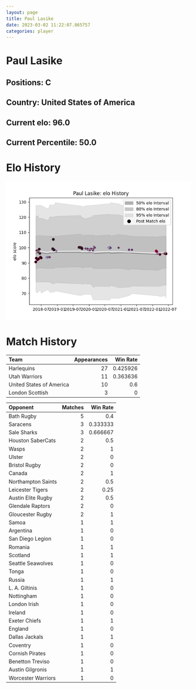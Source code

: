 ```yaml
---  
layout: page  
title: Paul Lasike  
date: 2023-03-02 11:22:07.865757  
categories: player  
---
```

# Paul Lasike

## Positions: C

## Country: United States of America

## Current elo: 96.0

## Current Percentile: 50.0

# Elo History


![elo history](history_PaulLasike.png)
# Match History


| Team                     |   Appearances |   Win Rate |
|:-------------------------|--------------:|-----------:|
| Harlequins               |            27 |   0.425926 |
| Utah Warriors            |            11 |   0.363636 |
| United States of America |            10 |   0.6      |
| London Scottish          |             3 |   0        |

| Opponent           |   Matches |   Win Rate |
|:-------------------|----------:|-----------:|
| Bath Rugby         |         5 |   0.4      |
| Saracens           |         3 |   0.333333 |
| Sale Sharks        |         3 |   0.666667 |
| Houston SaberCats  |         2 |   0.5      |
| Wasps              |         2 |   1        |
| Ulster             |         2 |   0        |
| Bristol Rugby      |         2 |   0        |
| Canada             |         2 |   1        |
| Northampton Saints |         2 |   0.5      |
| Leicester Tigers   |         2 |   0.25     |
| Austin Elite Rugby |         2 |   0.5      |
| Glendale Raptors   |         2 |   0        |
| Gloucester Rugby   |         2 |   1        |
| Samoa              |         1 |   1        |
| Argentina          |         1 |   0        |
| San Diego Legion   |         1 |   0        |
| Romania            |         1 |   1        |
| Scotland           |         1 |   1        |
| Seattle Seawolves  |         1 |   0        |
| Tonga              |         1 |   0        |
| Russia             |         1 |   1        |
| L. A. Giltinis     |         1 |   0        |
| Nottingham         |         1 |   0        |
| London Irish       |         1 |   0        |
| Ireland            |         1 |   0        |
| Exeter Chiefs      |         1 |   1        |
| England            |         1 |   0        |
| Dallas Jackals     |         1 |   1        |
| Coventry           |         1 |   0        |
| Cornish Pirates    |         1 |   0        |
| Benetton Treviso   |         1 |   0        |
| Austin Gilgronis   |         1 |   1        |
| Worcester Warriors |         1 |   0        |